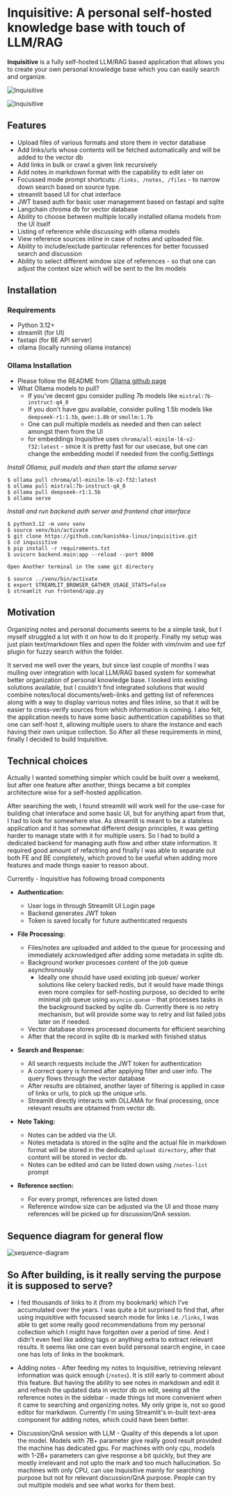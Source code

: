 # Inquisitive: A personal self-hosted knowledge base with touch of LLM/RAG

**Inquisitive** is a fully self-hosted LLM/RAG based application that allows you to create your own personal knowledge base which you can easily search and organize.

![Inquisitive](/images/inquisitive-pdf-rendering.png)

![Inquisitive](/images/inquisitive-screenshot.png)

## Features

* Upload files of various formats and store them in vector database
* Add links/urls whose contents will be fetched automatically and will be added to the vector db
* Add links in bulk or crawl a given link recursively
* Add notes in markdown format with the capability to edit later on
* Focussed mode prompt shortcuts: `/links, /notes, /files` - to narrow down search based on source type.
* streamlit based UI for chat interface
* JWT based auth for basic user management based on fastapi and sqlite
* Langchain chroma db for vector database
* Ability to choose between multiple locally installed ollama models from the UI itself
* Listing of reference while discussing with ollama models
* View reference sources inline in case of notes and uploaded file.
* Ability to include/exclude particular references for better focussed search and discussion
* Ability to select different window size of references - so that one can adjust the context size which will be sent to the llm models

## Installation

### Requirements

* Python 3.12+
* streamlit (for UI)
* fastapi   (for BE API server)
* ollama    (locally running ollama instance)

### Ollama Installation
* Please follow the README from [Ollama github page](https://github.com/ollama/ollama)
* What Ollama models to pull?
  * If you've decent gpu consider pulling 7b models like `mistral:7b-instruct-q4_0`
  * If you don't have gpu available, consider pulling 1.5b models like `deepseek-r1:1.5b`, `qwen:1.8b` or `smollm:1.7b`
  * One can pull multiple models as needed and then can select amongst them from the UI
  * for embeddings Inquisitive uses `chroma/all-minilm-l6-v2-f32:latest` - since it is pretty fast for our usecase, but one can change the embedding model if needed from the config.Settings
 

*Install Ollama, pull models and then start the ollama server*

```
$ ollama pull chroma/all-minilm-l6-v2-f32:latest
$ ollama pull mistral:7b-instruct-q4_0
$ ollama pull deepseek-r1:1.5b
$ ollama serve
```

*Install and run backend auth server and frontend chat interface*

```
$ python3.12 -m venv venv
$ source venv/bin/activate
$ git clone https://github.com/kanishka-linux/inquisitive.git
$ cd inquisitive
$ pip install -r requirements.txt
$ uvicorn backend.main:app --reload --port 8000

Open Another terminal in the same git directory

$ source ../venv/bin/activate
$ export STREAMLIT_BROWSER_GATHER_USAGE_STATS=false
$ streamlit run frontend/app.py
```

## Motivation

Organizing notes and personal documents seems to be a simple task, but I myself struggled a lot with it on how to do it properly. Finally my setup was just plain text/markdown files and open the folder with vim/nvim and use fzf plugin for fuzzy search within the folder.

It served me well over the years, but since last couple of months I was mulling over integration with local LLM/RAG based system for somewhat better organization of personal knowledge base. I looked into existing solutions available, but I couldn't find integrated solutions that would combine notes/local documents/web-links and getting list of references along with a way to display varrious notes and files inline, so that it will be easier to cross-verify sources from which information is coming. I also felt, the application needs to have some basic authentication capabilities so that one can self-host it, allowing multiple users to share the instance and each having their own unique collection. So After all these requirements in mind, finally I decided to build Inquisitive.

## Technical choices

Actually I wanted something simpler which could be built over a weekend, but after one feature after another, things became a bit complex architecture wise for a self-hosted appllication.

After searching the web, I found  streamlit will work well for the use-case for building chat interaface and some basic UI, but for anything apart from that, I had to look for somewhere else. As streamlit is meant to be a stateless application and it has somewhat different design principles, it was getting harder to manage state with it for multiple users. So I had to build a dedicated backend for managing auth flow and other state information. It required good amount of refactring and finally I was able to separate out both FE and BE completely, which proved to be useful when adding more features and made things easier to reason about.

Currently - Inquisitive has following broad components

* **Authentication:**
    * User logs in through Streamlit UI Login page
    * Backend generates JWT token
    * Token is saved locally for future authenticated requests

* **File Processing:**
    * Files/notes are uploaded and added to the queue for processing and immediately acknowledged after adding some metadata in sqlite db.
    * Background worker processes content of the job queue asynchronously
        * Ideally one should have used existing job queue/ worker solutions like celery backed redis, but it would have made things even more complex for self-hosting purpose, so decided to write minimal job queue using `asyncio.queue` - that processes tasks in the background backed by sqlite db. Currently there is no retry mechanism, but will provide some way to retry and list failed jobs later on if needed. 
    * Vector database stores processed documents for efficient searching
    * After that the record in sqlite db is marked with finished status

* **Search and Response:**
    * All search requests include the JWT token for authentication
    * A correct query is formed after applying filter and user info. The query flows through the vector database
    * After results are obtained, another layer of filtering is applied in case of links or urls, to pick up the unique urls.
    * Streamlit directly interacts with OLLAMA for final processing, once relevant results are obtained from vector db.

*  **Note Taking:**
    * Notes can be added via the UI.
    * Notes metadata is stored in the sqlite and the actual file in markdown format will be stored in the dedicated `upload directory`, after that content will be stored in vector db.
    * Notes can be edited and can be listed down using `/notes-list` prompt

* **Reference section:**
    * For every prompt, references are listed down
    * Reference window size can be adjusted via the UI and those many references will be picked up for discussion/QnA session.


## Sequence diagram for general flow

![sequence-diagram](/images/sequence-diagram.png)

## So After building, is it really serving the purpose it is supposed to serve?

* I fed thousands of links to it (from my bookmark) which I've accumulated over the years. I was quite a bit surprised to find that, after using inquisitive with focussed search mode for  links i.e. `/links`, I was able to get some really good recommendations from my personal collection which I might have forgotten over a period of time. And I didn't even feel like adding tags or anything extra to extract relevant results. It seems like one can even build personal search engine, in case one has lots of links in the bookmark.

* Adding notes - After feeding my notes to Inquisitive, retrieving relevant information was quick enough  (`/notes`). It is still early to comment about this feature. But having the ability to see notes in markdown and edit it and refresh the updated data in vector db on edit, seeing all the reference notes in the sidebar - made things lot more convenient when it came to searching and organizing notes. My only gripe is, not so good editor for markdwon. Currently I'm using Streamlit's in-built text-area component for adding notes, which could have been better.

* Discussion/QnA session with LLM  - Quality of this depends a lot upon the model. Models with 7B+ parameter give really good result provided the machine has dedicated gpu. For machines with only cpu, models with 1-2B+ parameters can give response a bit quickly, but they are mostly irrelevant and not upto the mark and too much hallucination. So machines with only CPU, can use Inquisitive mainly for searching purpose but not for relevant discussion/QnA purpose. People can try out multiple models and see what works for them best.
